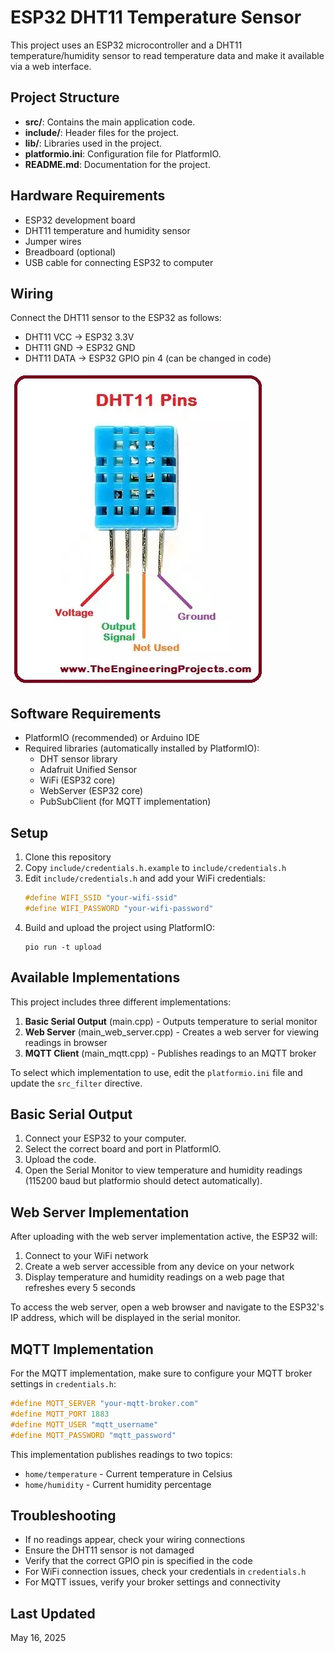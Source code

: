 # ESP32 DHT11 Temperature Sensor

This project uses an ESP32 microcontroller and a DHT11 temperature/humidity sensor to read temperature data and make it available via a web interface.

## Project Structure

- **src/**: Contains the main application code.
- **include/**: Header files for the project.
- **lib/**: Libraries used in the project.
- **platformio.ini**: Configuration file for PlatformIO.
- **README.md**: Documentation for the project.

## Hardware Requirements

- ESP32 development board
- DHT11 temperature and humidity sensor
- Jumper wires
- Breadboard (optional)
- USB cable for connecting ESP32 to computer

## Wiring

Connect the DHT11 sensor to the ESP32 as follows:

- DHT11 VCC → ESP32 3.3V
- DHT11 GND → ESP32 GND
- DHT11 DATA → ESP32 GPIO pin 4 (can be changed in code)

![alt text](image.png)

## Software Requirements

- PlatformIO (recommended) or Arduino IDE
- Required libraries (automatically installed by PlatformIO):
  - DHT sensor library
  - Adafruit Unified Sensor
  - WiFi (ESP32 core)
  - WebServer (ESP32 core)
  - PubSubClient (for MQTT implementation)

## Setup

1. Clone this repository
2. Copy `include/credentials.h.example` to `include/credentials.h`
3. Edit `include/credentials.h` and add your WiFi credentials:
   ```cpp
   #define WIFI_SSID "your-wifi-ssid"
   #define WIFI_PASSWORD "your-wifi-password"
   ```
4. Build and upload the project using PlatformIO:
   ```
   pio run -t upload
   ```

## Available Implementations

This project includes three different implementations:

1. **Basic Serial Output** (main.cpp) - Outputs temperature to serial monitor
2. **Web Server** (main_web_server.cpp) - Creates a web server for viewing readings in browser
3. **MQTT Client** (main_mqtt.cpp) - Publishes readings to an MQTT broker

To select which implementation to use, edit the `platformio.ini` file and update the `src_filter` directive.

## Basic Serial Output

1. Connect your ESP32 to your computer.
2. Select the correct board and port in PlatformIO.
3. Upload the code.
4. Open the Serial Monitor to view temperature and humidity readings (115200 baud but platformio should detect automatically).

## Web Server Implementation

After uploading with the web server implementation active, the ESP32 will:
1. Connect to your WiFi network
2. Create a web server accessible from any device on your network
3. Display temperature and humidity readings on a web page that refreshes every 5 seconds

To access the web server, open a web browser and navigate to the ESP32's IP address, which will be displayed in the serial monitor.

## MQTT Implementation

For the MQTT implementation, make sure to configure your MQTT broker settings in `credentials.h`:
```cpp
#define MQTT_SERVER "your-mqtt-broker.com"
#define MQTT_PORT 1883
#define MQTT_USER "mqtt_username"
#define MQTT_PASSWORD "mqtt_password"
```

This implementation publishes readings to two topics:
- `home/temperature` - Current temperature in Celsius
- `home/humidity` - Current humidity percentage

## Troubleshooting

- If no readings appear, check your wiring connections
- Ensure the DHT11 sensor is not damaged
- Verify that the correct GPIO pin is specified in the code
- For WiFi connection issues, check your credentials in `credentials.h`
- For MQTT issues, verify your broker settings and connectivity

## Last Updated

May 16, 2025
